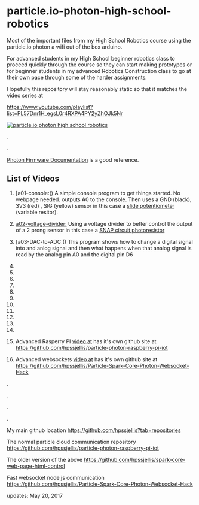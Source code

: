 # particle.io-photon-high-school-robotics
Most of the important files from my High School Robotics course using the particle.io photon a wifi out of the box arduino.


For advanced students in my High School beginner robotics class to proceed quickly through the course so they can start making prototypes or for beginner students in my advanced Robotics Construction class to go at their own pace through some of the harder assignments.

Hopefully this repository will stay reasonably static so that it matches the video series at

https://www.youtube.com/playlist?list=PL57Dnr1H_egsL0r4RXPA4PY2yZhOJk5Nr




[![particle.io photon high school robotics](http://img.youtube.com/vi/zRZJHMFL0p4/0.jpg)](https://www.youtube.com/playlist?list=PL57Dnr1H_egsL0r4RXPA4PY2yZhOJk5Nr)




.




.




[Photon Firmware Documentation](https://docs.particle.io/reference/firmware/photon/) is a good reference.


## List of Videos

1. [a01-console:()  A simple console program to get things started. No webpage needed. outputs A0 to the console. Then uses a GND (black), 3V3 (red) , SIG (yellow) sensor in this case a [slide potentiometer](https://www.seeedstudio.com/Grove-Slide-Potentiometer-p-1196.html) (variable resitor).

1. [a02-voltage-divider:]()  Using a voltage divider to better control the output of a 2 prong sensor in this case a [SNAP circuit photoresistor](http://www.elenco.com/product/productdetails/snap_circuits&amp%3Breg_parts=MTAw/photosensitive_resistor=ODE4)

1. [a03-DAC-to-ADC:() This program shows how to change a digital signal into and anlog signal and then what happens when that analog signal is read by the analog pin A0 and the digital pin D6 

1.

1.

1.

1.


1.

1.

1.

1.

1.

1.

1.

1. Advanced Rasperry PI [video at](https://www.youtube.com/watch?v=h5NnSbo351I&index=1&list=PL57Dnr1H_egsL0r4RXPA4PY2yZhOJk5Nr&t=25s) has it's own github site at https://github.com/hpssjellis/particle-photon-raspberry-pi-iot





1. Advanced websockets [video at](https://www.youtube.com/watch?v=zRZJHMFL0p4&index=2&list=PL57Dnr1H_egsL0r4RXPA4PY2yZhOJk5Nr&t=24s) has it's own github site at https://github.com/hpssjellis/Particle-Spark-Core-Photon-Websocket-Hack



.




.




.





.









My main github location
https://github.com/hpssjellis?tab=repositories


The normal particle cloud communication repository
https://github.com/hpssjellis/particle-photon-raspberry-pi-iot

The older version of the above
https://github.com/hpssjellis/spark-core-web-page-html-control

Fast websocket node js communication
https://github.com/hpssjellis/Particle-Spark-Core-Photon-Websocket-Hack






updates: May 20, 2017





